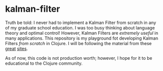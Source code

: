 # kalman-filter

Truth be told: I never had to implement a Kalman Filter from scratch in any of my graduate school education.
I was too busy thinking about language theory and optimal control! However, Kalman Filters are _extremely useful_
in many applications. This repository is my playground fot developing Kalman Filters _from
scratch_ in Clojure. I will be following the material from these [great](http://greg.czerniak.info/guides/kalman1/) 
[sites](http://www.cs.unc.edu/~welch/kalman/).

As of now, this code is not production worth; however, I hope for it to be educational to the Clojure community.
